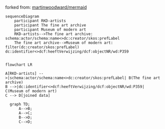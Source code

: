 forked from: [martinwoodward/mermaid](https://gist.github.com/martinwoodward/8ad6296118c975510766d80310db71fd#file-mermaid-md)

```mermaid
sequenceDiagram
    participant RKD-artists
    participant The fine art archive
    participant Museum of modern art
    RKD-artists-->The fine art archive: schema:actor/schema:name<>dc:creator/skos:prefLabel
    The fine art archive-->Museum of modern art: filter(dc:creator/skos:prefLabel) dc:identifier<>dcf:heeftVerwijzing/dcf:objectNR/wd:P359
   
```
```mermaid
flowchart LR

A[RKD-artists] -->|schema:actor/schema:name<>dc:creator/skos:prefLabel| B(The fine art archive)
B -->|dc:identifier<>dcf:heeftVerwijzing/dcf:objectNR/wd:P359| C(Museum of modern art)
C --> D[joined data]

```
```mermaid
  graph TD;
      A-->B;
      A-->C;
      B-->D;
      C-->D;
```
